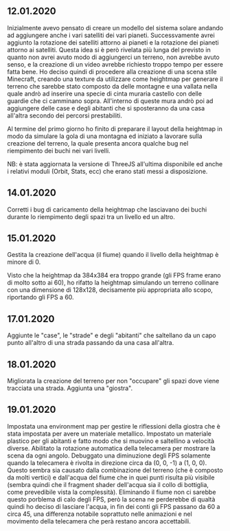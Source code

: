 ## 12.01.2020
Inizialmente avevo pensato di creare un modello del sistema solare andando ad aggiungere anche i vari satelliti dei vari pianeti. Successvamente avrei aggiunto la rotazione dei satelliti attorno ai pianeti e la rotazione dei pianeti attorno ai satelliti.
Questa idea si è però rivelata più lunga del previsto in quanto non avrei avuto modo di aggiungerci un terreno, non avrebbe avuto senso, e la creazione di un video avrebbe richiesto troppo tempo per essere fatta bene.
Ho deciso quindi di procedere alla creazione di una scena stile Minecraft, creando una texture da utilizzare come heightmap per generare il terreno che sarebbe stato composto da delle montagne e una vallata nella quale andrò ad inserire una specie di cinta muraria castello con delle guardie che ci camminano sopra. All'interno di queste mura andrò poi ad aggiungere delle case e degli abitanti che si sposteranno da una casa all'altra secondo dei percorsi prestabiliti.

Al termine del primo giorno ho finito di preparare il layout della heightmap in modo da simulare la gola di una montagna ed iniziato a lavorare sulla creazione del terreno, la quale presenta ancora qualche bug nel riempimento dei buchi nei vari livelli.

NB: è stata aggiornata la versione di ThreeJS all'ultima disponibile ed anche i relativi moduli (Orbit, Stats, ecc) che erano stati messi a disposizione.

## 14.01.2020
Corretti i bug di caricamento della heightmap che lasciavano dei buchi durante lo riempimento degli spazi tra un livello ed un altro.

## 15.01.2020
Gestita la creazione dell'acqua (il fiume) quando il livello della heightmap è minore di 0.

Visto che la heightmap da 384x384 era troppo grande (gli FPS frame erano di molto sotto ai 60), ho rifatto la heightmap simulando un terreno collinare con una dimensione di 128x128, decisamente più appropriata allo scopo, riportando gli FPS a 60.

## 17.01.2020
Aggiunte le "case", le "strade" e degli "abitanti" che saltellano da un capo punto all'altro di una strada passando da una casa all'altra.

## 18.01.2020
Migliorata la creazione del terreno per non "occupare" gli spazi dove viene tracciata una strada.
Aggiunta una "giostra".

## 19.01.2020
Impostata una environment map per gestire le riflessioni della giostra che è stata impostata per avere un materiale metallico.
Impostato un materiale plastico per gli abitanti e fatto modo che si muovino e saltellino a velocità diverse.
Abilitato la rotazione automatica della telecamera per mostrare la scena da ogni angolo.
Debuggato una diminuzione degli FPS solamente quando la telecamera è rivolta in direzione circa da (0, 0, -1) a (1, 0, 0). Questo sembra sia causato dalla combinazione del terreno (che è composto da molti vertici) e dall'acqua del fiume che in quei punti risulta più visibile (sembra quindi che il fragment shader dell'acqua sia il collo di bottiglia, come prevedibile vista la complessità).
Eliminando il fiume non ci sarebbe questo porblema di calo degli FPS, però la scena ne perderebbe di qualtà quindi ho deciso di lasciare l'acqua, in fin dei conti gli FPS passano da 60 a circa 45, una differenza notabile soprattuto nelle animazioni e nel movimento della telecamera che perà restano ancora accettabili.